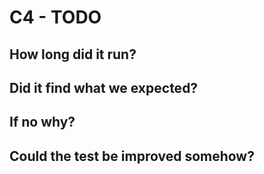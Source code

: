 # C4 - TODO


## How long did it run?

## Did it find what we expected?

## If no why?

## Could the test be improved somehow?
